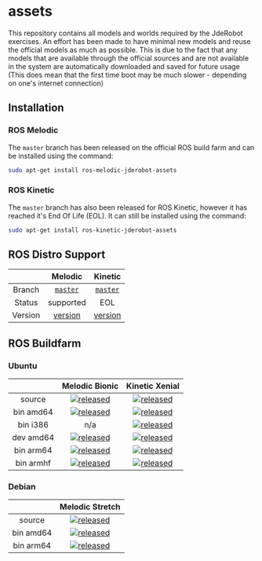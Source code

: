 # assets

This repository contains all models and worlds required by the JdeRobot exercises. An effort has been made to have minimal new models and reuse the official models as much as possible. This is due to the fact that any models that are available through the official sources and are not available in the system are automatically downloaded and saved for future usage (This does mean that the first time boot may be much slower - depending on one's internet connection)

## Installation

### ROS Melodic 

The `master` branch has been released on the official ROS build farm and can be installed using the command:

```bash
sudo apt-get install ros-melodic-jderobot-assets
```

### ROS Kinetic

The `master` branch has also been released for ROS Kinetic, however it has reached it's End Of Life (EOL). It can still be installed using the command:

```bash
sudo apt-get install ros-kinetic-jderobot-assets
```

## ROS Distro Support

|         | Melodic | Kinetic |
|:-------:|:-------:|:-------:|
| Branch  | [`master`](https://github.com/JdeRobot/assets/tree/master)| [`master`](https://github.com/JdeRobot/assets/tree/master) |
| Status  | supported | EOL |
| Version | [version](http://repositories.ros.org/status_page/ros_melodic_default.html?q=jderobot_assets)| [version](http://repositories.ros.org/status_page/ros_kinetic_default.html?q=jderobot_assets) |

## ROS Buildfarm

### Ubuntu

|         |  Melodic Bionic |  Kinetic Xenial  |
|:-------:|:-------------------:|:-------------------:|
| source | [![released](http://build.ros.org/buildStatus/icon?job=Msrc_uB__jderobot_assets__ubuntu_bionic__source)](http://build.ros.org/job/Msrc_uB__jderobot_assets__ubuntu_bionic__source/) | [![released](http://build.ros.org/buildStatus/icon?job=Ksrc_uX__jderobot_assets__ubuntu_xenial__source)](http://build.ros.org/job/Ksrc_uX__jderobot_assets__ubuntu_xenial__source/)| 
| bin amd64 |[![released](http://build.ros.org/buildStatus/icon?job=Mbin_uB64__jderobot_assets__ubuntu_bionic_amd64__binary)](http://build.ros.org/job/Mbin_uB64__jderobot_assets__ubuntu_bionic_amd64__binary/) | [![released](http://build.ros.org/buildStatus/icon?job=Kbin_uX64__jderobot_assets__ubuntu_xenial_amd64__binary)](http://build.ros.org/job/Kbin_uX64__jderobot_assets__ubuntu_xenial_amd64__binary/)| 
| bin i386 | n/a| [![released](http://build.ros.org/buildStatus/icon?job=Kbin_uX32__jderobot_assets__ubuntu_xenial_i386__binary)](http://build.ros.org/job/Kbin_uX32__jderobot_assets__ubuntu_xenial_i386__binary/)| 
| dev amd64 | [![released](http://build.ros.org/buildStatus/icon?job=Mdev__jderobot_assets__ubuntu_bionic_amd64)](http://build.ros.org/job/Mdev__jderobot_assets__ubuntu_bionic_amd64/)| [![released](http://build.ros.org/buildStatus/icon?job=Kdev__jderobot_assets__ubuntu_xenial_amd64)](http://build.ros.org/job/Kdev__jderobot_assets__ubuntu_xenial_amd64/)|
| bin arm64 | [![released](http://build.ros.org/buildStatus/icon?job=Mbin_ubv8_uBv8__jderobot_assets__ubuntu_bionic_arm64__binary)](http://build.ros.org/job/Mbin_ubv8_uBv8__jderobot_assets__ubuntu_bionic_arm64__binary/) | [![released](http://build.ros.org/buildStatus/icon?job=Kbin_uxv8_uXv8__jderobot_assets__ubuntu_xenial_arm64__binary)](http://build.ros.org/job/Kbin_uxv8_uXv8__jderobot_assets__ubuntu_xenial_arm64__binary/) |
| bin armhf | [![released](http://build.ros.org/buildStatus/icon?job=Mbin_ubhf_uBhf__jderobot_assets__ubuntu_bionic_armhf__binary)](http://build.ros.org/job/Mbin_ubhf_uBhf__jderobot_assets__ubuntu_bionic_armhf__binary/) | [![released](http://build.ros.org/buildStatus/icon?job=Kbin_uxhf_uXhf__jderobot_assets__ubuntu_xenial_armhf__binary)](http://build.ros.org/job/Kbin_uxhf_uXhf__jderobot_assets__ubuntu_xenial_armhf__binary/) |


### Debian

|         |  Melodic Stretch   | 
|:-------:|:-------------------:|
| source | [![released](http://build.ros.org/buildStatus/icon?job=Msrc_dS__jderobot_assets__debian_stretch__source)](http://build.ros.org/job/Msrc_dS__jderobot_assets__debian_stretch__source/) | 
| bin amd64 | [![released](http://build.ros.org/buildStatus/icon?job=Mbin_ds_dS64__jderobot_assets__debian_stretch_amd64__binary)](http://build.ros.org/job/Mbin_ds_dS64__jderobot_assets__debian_stretch_amd64__binary/) | 
| bin arm64 | [![released](http://build.ros.org/buildStatus/icon?job=Mbin_dsv8_dSv8__jderobot_assets__debian_stretch_arm64__binary)](http://build.ros.org/job/Mbin_dsv8_dSv8__jderobot_assets__debian_stretch_arm64__binary/) | 
